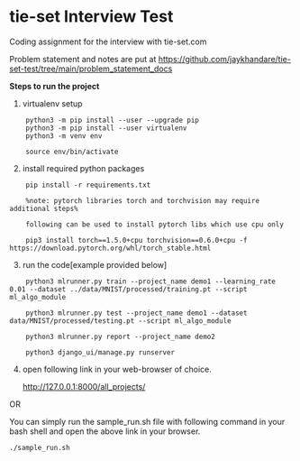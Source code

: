 # tie-set Interview Test

Coding assignment for the interview with tie-set.com

Problem statement and notes are put at https://github.com/jaykhandare/tie-set-test/tree/main/problem_statement_docs



**Steps to run the project**

1. virtualenv setup
```
    python3 -m pip install --user --upgrade pip
    python3 -m pip install --user virtualenv
    python3 -m venv env

    source env/bin/activate

```

2. install required python packages
```
    pip install -r requirements.txt

    %note: pytorch libraries torch and torchvision may require additional steps%

    following can be used to install pytorch libs which use cpu only
    
    pip3 install torch==1.5.0+cpu torchvision==0.6.0+cpu -f https://download.pytorch.org/whl/torch_stable.html

```

3. run the code[example provided below]
```
    python3 mlrunner.py train --project_name demo1 --learning_rate 0.01 --dataset ../data/MNIST/processed/training.pt --script ml_algo_module

    python3 mlrunner.py test --project_name demo1 --dataset data/MNIST/processed/testing.pt --script ml_algo_module
    
    python3 mlrunner.py report --project_name demo2
    
    python3 django_ui/manage.py runserver
```

4. open following link in your web-browser of choice.

    http://127.0.0.1:8000/all_projects/


OR 

You can simply run the sample_run.sh file with  following command in your bash shell and open the above link in your browser.

```
./sample_run.sh
```


